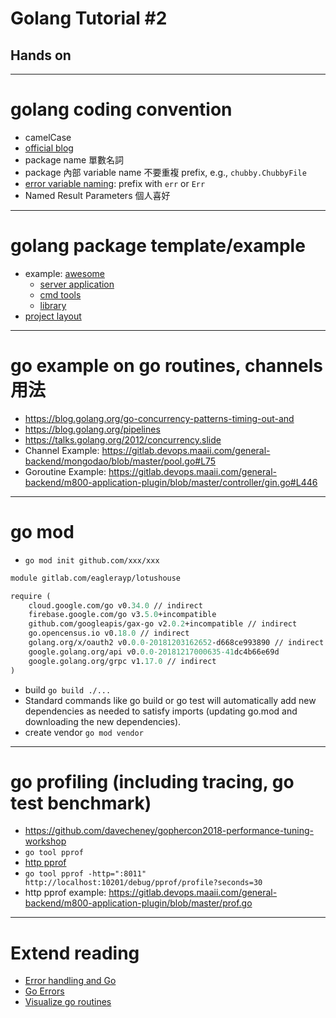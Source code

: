 <!-- $theme: gaia -->

# Golang Tutorial #2

## Hands on

---

# golang coding convention

* camelCase
* [official blog](https://github.com/golang/go/wiki/CodeReviewComments)
* package name 單數名詞
* package 內部 variable name 不要重複 prefix, e.g., `chubby.ChubbyFile`
* [error variable naming](https://github.com/golang/go/wiki/Errors): prefix with `err` or `Err`
* Named Result Parameters 個人喜好

---

# golang package template/example

* example: [awesome](https://github.com/avelino/awesome-go)
  * [server application](https://github.com/hashicorp/consul)
  * [cmd tools](https://github.com/drone/drone)
  * [library](https://github.com/gin-gonic/gin)
* [project layout](https://github.com/golang-standards/project-layout)

---

# go example on go routines, channels 用法

* https://blog.golang.org/go-concurrency-patterns-timing-out-and
* https://blog.golang.org/pipelines
* https://talks.golang.org/2012/concurrency.slide
* Channel Example:  https://gitlab.devops.maaii.com/general-backend/mongodao/blob/master/pool.go#L75
* Goroutine Example: https://gitlab.devops.maaii.com/general-backend/m800-application-plugin/blob/master/controller/gin.go#L446

---

# go mod

* `go mod init github.com/xxx/xxx`

```mod
module gitlab.com/eaglerayp/lotushouse

require (
	cloud.google.com/go v0.34.0 // indirect
	firebase.google.com/go v3.5.0+incompatible
	github.com/googleapis/gax-go v2.0.2+incompatible // indirect
	go.opencensus.io v0.18.0 // indirect
	golang.org/x/oauth2 v0.0.0-20181203162652-d668ce993890 // indirect
	google.golang.org/api v0.0.0-20181217000635-41dc4b66e69d
	google.golang.org/grpc v1.17.0 // indirect
)
```

* build `go build ./...`
 * Standard commands like go build or go test will automatically add new dependencies as needed to satisfy imports (updating go.mod and downloading the new dependencies).
* create vendor `go mod vendor`

---

#  go profiling (including tracing, go test benchmark)

* https://github.com/davecheney/gophercon2018-performance-tuning-workshop
* `go tool pprof`
* [http pprof](https://golang.org/pkg/net/http/pprof/)
* `go tool pprof -http=":8011" http://localhost:10201/debug/pprof/profile?seconds=30`
* http pprof example: https://gitlab.devops.maaii.com/general-backend/m800-application-plugin/blob/master/prof.go

---

# Extend reading

* [Error handling and Go](https://blog.golang.org/error-handling-and-go)
* [Go Errors](https://dave.cheney.net/paste/gocon-spring-2016.pdf)
* [Visualize go routines](https://divan.github.io/posts/go_concurrency_visualize/)